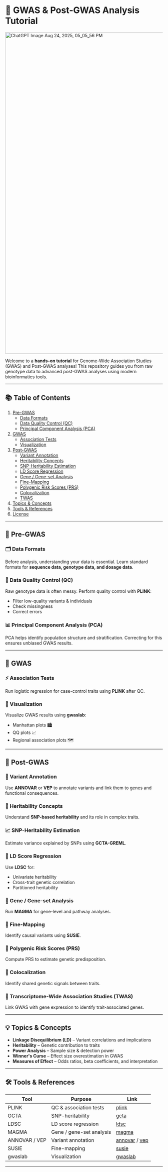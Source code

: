 # 🧬 GWAS & Post-GWAS Analysis Tutorial
 <img width="1536" height="1024" alt="ChatGPT Image Aug 24, 2025, 05_05_56 PM" src="https://github.com/user-attachments/assets/ac7d5689-eaa5-4c8e-9a7f-9a5c356c5d83" />


Welcome to a **hands-on tutorial** for Genome-Wide Association Studies (GWAS) and Post-GWAS analyses! This repository guides you from raw genotype data to advanced post-GWAS analyses using modern bioinformatics tools.  

---

## 📚 Table of Contents

1. [Pre-GWAS](#pre-gwas)  
    - [Data Formats](#data-formats)  
    - [Data Quality Control (QC)](#data-quality-control-qc)  
    - [Principal Component Analysis (PCA)](#principal-component-analysis-pca)  
2. [GWAS](#gwas)  
    - [Association Tests](#association-tests)  
    - [Visualization](#visualization)  
3. [Post-GWAS](#post-gwas)  
    - [Variant Annotation](#variant-annotation)  
    - [Heritability Concepts](#heritability-concepts)  
    - [SNP-Heritability Estimation](#snp-heritability-estimation)  
    - [LD Score Regression](#ld-score-regression)  
    - [Gene / Gene-set Analysis](#gene--gene-set-analysis)  
    - [Fine-Mapping](#fine-mapping)  
    - [Polygenic Risk Scores (PRS)](#polygenic-risk-scores-prs)  
    - [Colocalization](#colocalization)  
    - [TWAS](#transcriptome-wide-association-studies-twas)  
4. [Topics & Concepts](#topics--concepts)  
5. [Tools & References](#tools--references)  
6. [License](#license)  

---

## 🔹 Pre-GWAS

### 🗂 Data Formats
Before analysis, understanding your data is essential. Learn standard formats for **sequence data, genotype data, and dosage data**.

### 🧹 Data Quality Control (QC)
Raw genotype data is often messy. Perform quality control with **PLINK**:
- Filter low-quality variants & individuals  
- Check missingness  
- Correct errors  

### 📊 Principal Component Analysis (PCA)
PCA helps identify population structure and stratification. Correcting for this ensures unbiased GWAS results.

---

## 🔹 GWAS

### ⚡ Association Tests
Run logistic regression for case-control traits using **PLINK** after QC.

### 🎨 Visualization
Visualize GWAS results using **gwaslab**:
- Manhattan plots 🏙  
- QQ plots 📈  
- Regional association plots 🗺  

---

## 🔹 Post-GWAS

### 📝 Variant Annotation
Use **ANNOVAR** or **VEP** to annotate variants and link them to genes and functional consequences.

### 🧠 Heritability Concepts
Understand **SNP-based heritability** and its role in complex traits.

### 📈 SNP-Heritability Estimation
Estimate variance explained by SNPs using **GCTA-GREML**.

### 🔗 LD Score Regression
Use **LDSC** for:
- Univariate heritability  
- Cross-trait genetic correlation  
- Partitioned heritability  

### 🧬 Gene / Gene-set Analysis
Run **MAGMA** for gene-level and pathway analyses.

### 🔎 Fine-Mapping
Identify causal variants using **SUSIE**.

### 🧩 Polygenic Risk Scores (PRS)
Compute PRS to estimate genetic predisposition.

### 🔄 Colocalization
Identify shared genetic signals between traits.

### 🧬 Transcriptome-Wide Association Studies (TWAS)
Link GWAS with gene expression to identify trait-associated genes.

---

## 💡 Topics & Concepts

- **Linkage Disequilibrium (LD)** – Variant correlations and implications  
- **Heritability** – Genetic contribution to traits  
- **Power Analysis** – Sample size & detection power  
- **Winner's Curse** – Effect size overestimation in GWAS  
- **Measures of Effect** – Odds ratios, beta coefficients, and interpretation  

---

## 🛠 Tools & References

| Tool | Purpose | Link |
|------|--------|------|
| PLINK | QC & association tests | [plink](https://www.cog-genomics.org/plink/) |
| GCTA | SNP-heritability | [gcta](https://cnsgenomics.com/software/gcta/) |
| LDSC | LD score regression | [ldsc](https://github.com/bulik/ldsc) |
| MAGMA | Gene / gene-set analysis | [magma](https://ctg.cncr.nl/software/magma) |
| ANNOVAR / VEP | Variant annotation | [annovar](https://annovar.openbioinformatics.org/) / [vep](https://www.ensembl.org/info/docs/tools/vep/index.html) |
| SUSIE | Fine-mapping | [susie](https://stephenslab.github.io/susie-paper/) |
| gwaslab | Visualization | [gwaslab](https://github.com/jialeong/gwaslab) |

---
